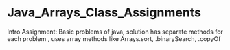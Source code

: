 # Java_Arrays_Class_Assignments
Intro Assignment: Basic problems of java, solution has separate methods for each problem , uses array methods like Arrays.sort, .binarySearch, .copyOf

